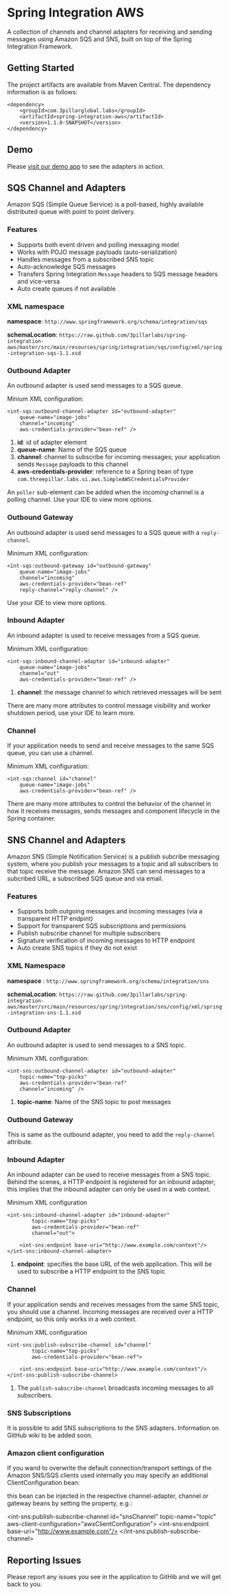 Spring Integration AWS
======================

A collection of channels and channel adapters for receiving and sending messages using Amazon SQS and SNS, built on top of the Spring Integration Framework.

Getting Started
----------------

The project artifacts are available from Maven Central. The dependency information is as follows:

    <dependency>
        <groupId>com.3pillarglobal.labs</groupId>
        <artifactId>spring-integration-aws</artifactId>
        <version>1.1.0-SNAPSHOT</version>
    </dependency>

Demo
----

Please [visit our demo app](http://labs.3pillarglobal.com/spring-integration-aws-demo/) to see the adapters in action.

SQS Channel and Adapters
-----------------------

Amazon SQS (Simple Queue Service) is a poll-based, highly available distributed queue with point to point delivery.

### Features

* Supports both event driven and polling messaging model 
* Works with POJO message payloads (auto-serialization)
* Handles messages from a subscribed SNS topic
* Auto-acknowledge SQS messages
* Transfers Spring Integration `Message` headers to SQS message headers and vice-versa
* Auto create queues if not available

### XML namespace
   
**namespace**: `http://www.springframework.org/schema/integration/sqs`

**schemaLocation**: `https://raw.github.com/3pillarlabs/spring-integration-aws/master/src/main/resources/spring/integration/sqs/config/xml/spring-integration-sqs-1.1.xsd`

### Outbound Adapter

An outbound adapter is used send messages to a SQS queue.

Minium XML configuration:

    <int-sqs:outbound-channel-adapter id="outbound-adapter"
		queue-name="image-jobs" 
		channel="incoming"
		aws-credentials-provider="bean-ref" />

1. **id**: id of adapter element
1. **queue-name**: Name of the SQS queue
1. **channel**: channel to subscribe for incoming messages; your application sends `Message` payloads to this channel
1. **aws-credentials-provider**: reference to a Spring bean of type `com.threepillar.labs.si.aws.SimpleAWSCredentialsProvider`

An `poller` sub-element can be added when the _incoming_ channel is a polling channel. Use your IDE to view more options.

### Outbound Gateway

An outbound adapter is used send messages to a SQS queue with a `reply-channel`.

Minimum XML configuration:

    <int-sqs:outbound-gateway id="outbound-gateway"
		queue-name="image-jobs"
		channel="incoming"
		aws-credentials-provider="bean-ref"
		reply-channel="reply-channel" />

Use your IDE to view more options.

### Inbound Adapter

An inbound adapter is used to receive messages from a SQS queue.

Minimum XML configuration:

    <int-sqs:inbound-channel-adapter id="inbound-adapter" 
		queue-name="image-jobs"
		channel="out"
		aws-credentials-provider="bean-ref" />

1. **channel**: the message channel to which retrieved messages will be sent

There are many more attributes to control message visibility and worker shutdown period, use your IDE to learn more.

### Channel

If your application needs to send and receive messages to the same SQS queue, you can use a channel.

Minimum XML configuration:

    <int-sqs:channel id="channel" 
		queue-name="image-jobs"
		aws-credentials-provider="bean-ref" />

There are many more attributes to control the behavior of the channel in how it receives messages, sends messages and component lifecycle in the Spring container.

SNS Channel and Adapters
-------------------------

Amazon SNS (Simple Notification Service) is a publish subcribe messaging system, where you publish your messages to a topic and all subscribers to that topic receive the message. Amazon SNS can send messages to a subcribed URL, a subscribed SQS queue and via email.

### Features

- Supports both outgoing messages and incoming messages (via a transparent HTTP endpint)
- Support for transparent SQS subscriptions and permissions
- Publish subscribe channel for multiple subscribers
- Signature verification of incoming messages to HTTP endpoint
- Auto create SNS topics if they do not exist

### XML Namespace

**namespace** : `http://www.springframework.org/schema/integration/sns`

**schemaLocation**: `https://raw.github.com/3pillarlabs/spring-integration-aws/master/src/main/resources/spring/integration/sns/config/xml/spring-integration-sns-1.1.xsd`

### Outbound Adapter

An outbound adapter is used to send messages to a SNS topic.

Minimum XML configuration:

    <int-sns:outbound-channel-adapter id="outbound-adapter" 
		topic-name="top-picks"
		aws-credentials-provider="bean-ref"
		channel="incoming" />

1. **topic-name**: Name of the SNS topic to post messages

### Outbound Gateway

This is same as the outbound adapter, you need to add the `reply-channel` attribute.

### Inbound Adapter

An inbound adapter can be used to receive messages from a SNS topic. Behind the scenes, a HTTP endpoint is registered for an inbound adapter; this implies that the inbound adapter can only be used in a web context.

Minimum XML configuration

    <int-sns:inbound-channel-adapter id="inbound-adapter" 
			topic-name="top-picks"
			aws-credentials-provider="bean-ref"
			channel="out">
			
		<int-sns:endpoint base-uri="http://www.example.com/context"/>
	</int-sns:inbound-channel-adapter>

1. **endpoint**: specifies the base URL of the web application. This will be used to subscribe a HTTP endpoint to the SNS topic

### Channel

If your application sends and receives messages from the same SNS topic, you should use a channel. Incoming messages are received over a HTTP endpoint, so this only works in a web context.

Minimum XML configuration

    
	<int-sns:publish-subscribe-channel id="channel" 
			topic-name="top-picks" 
			aws-credentials-provider="bean-ref">
			
		<int-sns:endpoint base-uri="http://www.example.com/context"/>
	</int-sns:publish-subscribe-channel>

1. The `publish-subscribe-channel` broadcasts incoming messages to all subscribers.

### SNS Subscriptions

It is possible to add SNS subscriptions to the SNS adapters. Information on GitHub wiki to be added soon.


### Amazon client configuration

If you wand to overwrite the default connection/transport settings of the Amazon SNS/SQS clients used internally you may specify an additional ClientConfiguration bean:

  <bean id="awsClientConfiguration" class="com.amazonaws.ClientConfiguration">
    <property name="proxyHost" value="some proxy host"/>
    <property name="protocol" value="some proxy port"/>
  </bean>
  
this bean can be injected in the respective channel-adapter, channel or gateway beans by setting the property, e.g.:
   
   <int-sns:publish-subscribe-channel id="snsChannel" topic-name="topic" aws-client-configuration="awsClientConfiguration">
     <int-sns:endpoint base-uri="http://www.example.com"/>
   </int-sns:publish-subscribe-channel>

Reporting Issues
-----------------

Please report any issues you see in the application to GitHib and we will get back to you.
